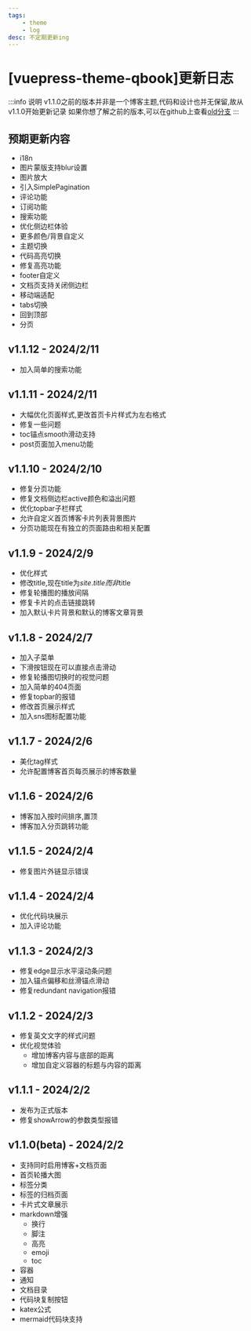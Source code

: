 ```yaml
---
tags:
    - theme
    - log
desc: 不定期更新ing 
---
```

# [vuepress-theme-qbook]更新日志

:::info 说明
v1.1.0之前的版本并非是一个博客主题,代码和设计也并无保留,故从v1.1.0开始更新记录
如果你想了解之前的版本,可以在github上查看[old分支](https://github.com/open17/vuepress-theme-qbook/blob/old/example/changelog.md)
:::
## 预期更新内容
- i18n
- 图片蒙版支持blur设置
- 图片放大
- 引入SimplePagination
- 评论功能
- 订阅功能
- 搜索功能
- 优化侧边栏体验
- 更多颜色/背景自定义
- 主题切换
- 代码高亮切换
- 修复高亮功能
- footer自定义  
- 文档页支持关闭侧边栏
- 移动端适配
- tabs切换
- 回到顶部
- 分页
## v1.1.12 - 2024/2/11
- 加入简单的搜索功能
## v1.1.11 - 2024/2/11
- 大幅优化页面样式,更改首页卡片样式为左右格式
- 修复一些问题
- toc锚点smooth滑动支持
- post页面加入menu功能
## v1.1.10 - 2024/2/10
- 修复分页功能
- 修复文档侧边栏active颜色和溢出问题
- 优化topbar子栏样式
- 允许自定义首页博客卡片列表背景图片
- 分页功能现在有独立的页面路由和相关配置
## v1.1.9 - 2024/2/9
- 优化样式
- 修改title,现在title为$site.title而非$title
- 修复轮播图的播放间隔
- 修复卡片的点击链接跳转
- 加入默认卡片背景和默认的博客文章背景
## v1.1.8 - 2024/2/7
- 加入子菜单
- 下滑按钮现在可以直接点击滑动
- 修复轮播图切换时的视觉问题
- 加入简单的404页面
- 修复topbar的报错
- 修改首页展示样式
- 加入sns图标配置功能
## v1.1.7 - 2024/2/6
- 美化tag样式
- 允许配置博客首页每页展示的博客数量
## v1.1.6 - 2024/2/6
- 博客加入按时间排序,置顶
- 博客加入分页跳转功能
## v1.1.5 - 2024/2/4
- 修复图片外链显示错误
## v1.1.4 - 2024/2/4
- 优化代码块展示
- 加入评论功能
## v1.1.3 - 2024/2/3
- 修复edge显示水平滚动条问题
- 加入锚点偏移和丝滑锚点滑动
- 修复redundant navigation报错
## v1.1.2 - 2024/2/3
- 修复英文文字的样式问题
- 优化视觉体验
  - 增加博客内容与底部的距离
  - 增加自定义容器的标题与内容的距离
## v1.1.1 - 2024/2/2
- 发布为正式版本
- 修复showArrow的参数类型报错
## v1.1.0(beta) - 2024/2/2
- 支持同时启用博客+文档页面
- 首页轮播大图
- 标签分类
- 标签的归档页面
- 卡片式文章展示
- markdown增强
  - 换行
  - 脚注
  - 高亮
  - emoji
  - toc
- 容器
- 通知
- 文档目录
- 代码块复制按钮
- katex公式
- mermaid代码块支持